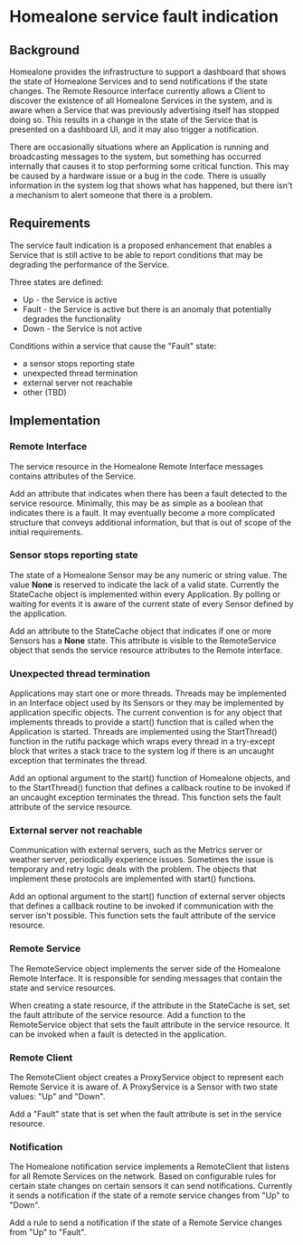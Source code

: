 # Homealone service fault indication

## Background

Homealone provides the infrastructure to support a dashboard that shows the state of Homealone Services and to send notifications if the state changes.  The Remote Resource interface currently allows a Client to discover the existence of all Homealone Services in the system, and is aware when a Service that was previously advertising itself has stopped doing so.  This results in a change in the state of the Service that is presented on a dashboard UI, and it may also trigger a notification.

There are occasionally situations where an Application is running and broadcasting messages to the system, but something has occurred internally that causes it to stop performing some critical function.  This may be caused by a hardware issue or a bug in the code.  There is usually information in the system log that shows what has happened, but there isn't a mechanism to alert someone that there is a problem.

## Requirements

The service fault indication is a proposed enhancement that enables a Service that is still active to be able to report conditions that may be degrading the performance of the Service.

Three states are defined:
- Up - the Service is active
- Fault - the Service is active but there is an anomaly that potentially degrades the functionality
- Down - the Service is not active

Conditions within a service that cause the "Fault" state:
- a sensor stops reporting state
- unexpected thread termination
- external server not reachable
- other (TBD)

## Implementation

### Remote Interface

The service resource in the Homealone Remote Interface messages contains attributes of the Service.  

Add an attribute that indicates when there has been a fault detected to the service resource.  Minimally, this may be as simple as a boolean that indicates there is a fault.  It may eventually become a more complicated structure that conveys additional information, but that is out of scope of the initial requirements.

### Sensor stops reporting state

The state of a Homealone Sensor may be any numeric or string value.  The value **None** is reserved to indicate the lack of a valid state.  Currently the StateCache object is implemented within every Application.  By polling or waiting for events it is aware of the current state of every Sensor defined by the application.  

Add an attribute to the StateCache object that indicates if one or more Sensors has a **None** state.  This attribute is visible to the RemoteService object that sends the service resource attributes to the Remote interface.

### Unexpected thread termination

Applications may start one or more threads.  Threads may be implemented in an Interface object used by its Sensors or they may be implemented by application specific objects.  The current convention is for any object that implements threads to provide a start() function that is called when the Application is started.  Threads are implemented using the StartThread() function in the rutifu package which wraps every thread in a try-except block that writes a stack trace to the system log if there is an uncaught exception that terminates the thread.

Add an optional argument to the start() function of Homealone objects, and to the StartThread() function that defines a callback routine to be invoked if an uncaught exception terminates the thread.  This function sets the fault attribute of the service resource.

### External server not reachable

Communication with external servers, such as the Metrics server or weather server, periodically experience issues.  Sometimes the issue is temporary and retry logic deals with the problem.  The objects that implement these protocols are implemented with start() functions.

Add an optional argument to the start() function of external server objects that defines a callback routine to be invoked if communication with the server isn't possible.  This function sets the fault attribute of the service resource.

### Remote Service

The RemoteService object implements the server side of the Homealone Remote Interface. It is responsible for sending messages that contain the state and service resources.

When creating a state resource, if the attribute in the StateCache is set, set the fault attribute of the service resource.  Add a function to the RemoteService object that sets the fault attribute in the service resource.  It can be invoked when a fault is detected in the application.

### Remote Client

The RemoteClient object creates a ProxyService object to represent each Remote Service it is aware of.  A ProxyService is a Sensor with two state values: "Up" and "Down".

Add a "Fault" state that is set when the fault attribute is set in the service resource.

### Notification

The Homealone notification service implements a RemoteClient that listens for all Remote Services on the network.  Based on configurable rules for certain state changes on certain sensors it can send notifications.  Currently it sends a notification if the state of a remote service changes from "Up" to "Down".

Add a rule to send a notification if the state of a Remote Service changes from "Up" to "Fault".
